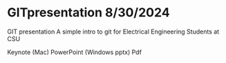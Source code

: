 # GITpresentation  8/30/2024
GIT presentation 
A simple intro to git for Electrical Engineering Students at CSU

Keynote (Mac) 
PowerPoint (Windows pptx) 
Pdf 

